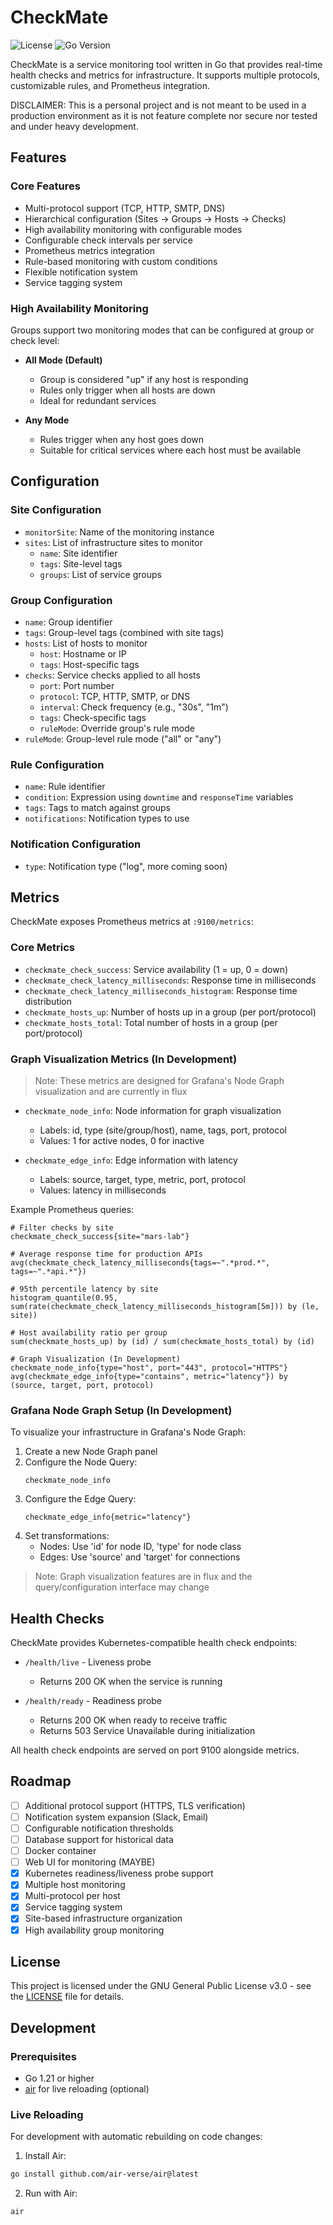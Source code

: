 # CheckMate

![License](https://img.shields.io/badge/license-GPLv3-blue.svg)
![Go Version](https://img.shields.io/badge/language-go-blue.svg)

CheckMate is a service monitoring tool written in Go that provides real-time health checks and metrics for infrastructure. It supports multiple protocols, customizable rules, and Prometheus integration.

DISCLAIMER: This is a personal project and is not meant to be used in a production environment as it is not feature complete nor secure nor tested and under heavy development.

## Features

### Core Features
- Multi-protocol support (TCP, HTTP, SMTP, DNS)
- Hierarchical configuration (Sites → Groups → Hosts → Checks)
- High availability monitoring with configurable modes
- Configurable check intervals per service
- Prometheus metrics integration
- Rule-based monitoring with custom conditions
- Flexible notification system
- Service tagging system

### High Availability Monitoring

Groups support two monitoring modes that can be configured at group or check level:

- **All Mode (Default)**
  - Group is considered "up" if any host is responding
  - Rules only trigger when all hosts are down
  - Ideal for redundant services

- **Any Mode**
  - Rules trigger when any host goes down
  - Suitable for critical services where each host must be available

## Configuration

### Site Configuration
- `monitorSite`: Name of the monitoring instance
- `sites`: List of infrastructure sites to monitor
  - `name`: Site identifier
  - `tags`: Site-level tags
  - `groups`: List of service groups

### Group Configuration
- `name`: Group identifier
- `tags`: Group-level tags (combined with site tags)
- `hosts`: List of hosts to monitor
  - `host`: Hostname or IP
  - `tags`: Host-specific tags
- `checks`: Service checks applied to all hosts
  - `port`: Port number
  - `protocol`: TCP, HTTP, SMTP, or DNS
  - `interval`: Check frequency (e.g., "30s", "1m")
  - `tags`: Check-specific tags
  - `ruleMode`: Override group's rule mode
- `ruleMode`: Group-level rule mode ("all" or "any")

### Rule Configuration
- `name`: Rule identifier
- `condition`: Expression using `downtime` and `responseTime` variables
- `tags`: Tags to match against groups
- `notifications`: Notification types to use

### Notification Configuration
- `type`: Notification type ("log", more coming soon)

## Metrics

CheckMate exposes Prometheus metrics at `:9100/metrics`:

### Core Metrics
- `checkmate_check_success`: Service availability (1 = up, 0 = down)
- `checkmate_check_latency_milliseconds`: Response time in milliseconds
- `checkmate_check_latency_milliseconds_histogram`: Response time distribution
- `checkmate_hosts_up`: Number of hosts up in a group (per port/protocol)
- `checkmate_hosts_total`: Total number of hosts in a group (per port/protocol)

### Graph Visualization Metrics (In Development)
> Note: These metrics are designed for Grafana's Node Graph visualization and are currently in flux

- `checkmate_node_info`: Node information for graph visualization
  - Labels: id, type (site/group/host), name, tags, port, protocol
  - Values: 1 for active nodes, 0 for inactive

- `checkmate_edge_info`: Edge information with latency
  - Labels: source, target, type, metric, port, protocol
  - Values: latency in milliseconds

Example Prometheus queries:
```promql
# Filter checks by site
checkmate_check_success{site="mars-lab"}

# Average response time for production APIs
avg(checkmate_check_latency_milliseconds{tags=~".*prod.*", tags=~".*api.*"})

# 95th percentile latency by site
histogram_quantile(0.95, sum(rate(checkmate_check_latency_milliseconds_histogram[5m])) by (le, site))

# Host availability ratio per group
sum(checkmate_hosts_up) by (id) / sum(checkmate_hosts_total) by (id)

# Graph Visualization (In Development)
checkmate_node_info{type="host", port="443", protocol="HTTPS"}
avg(checkmate_edge_info{type="contains", metric="latency"}) by (source, target, port, protocol)
```

### Grafana Node Graph Setup (In Development)
To visualize your infrastructure in Grafana's Node Graph:

1. Create a new Node Graph panel
2. Configure the Node Query:
   ```promql
   checkmate_node_info
   ```
3. Configure the Edge Query:
   ```promql
   checkmate_edge_info{metric="latency"}
   ```
4. Set transformations:
   - Nodes: Use 'id' for node ID, 'type' for node class
   - Edges: Use 'source' and 'target' for connections

> Note: Graph visualization features are in flux and the query/configuration interface may change

## Health Checks

CheckMate provides Kubernetes-compatible health check endpoints:

- `/health/live` - Liveness probe
  - Returns 200 OK when the service is running

- `/health/ready` - Readiness probe
  - Returns 200 OK when ready to receive traffic
  - Returns 503 Service Unavailable during initialization

All health check endpoints are served on port 9100 alongside metrics.

## Roadmap

- [ ] Additional protocol support (HTTPS, TLS verification)
- [ ] Notification system expansion (Slack, Email)
- [ ] Configurable notification thresholds
- [ ] Database support for historical data
- [ ] Docker container
- [ ] Web UI for monitoring (MAYBE)
- [x] Kubernetes readiness/liveness probe support
- [x] Multiple host monitoring
- [x] Multi-protocol per host
- [x] Service tagging system
- [x] Site-based infrastructure organization
- [x] High availability group monitoring

## License

This project is licensed under the GNU General Public License v3.0 - see the [LICENSE](LICENSE) file for details.

## Development

### Prerequisites
- Go 1.21 or higher
- [air](https://github.com/air-verse/air) for live reloading (optional)

### Live Reloading
For development with automatic rebuilding on code changes:

1. Install Air:
```bash
go install github.com/air-verse/air@latest
```

2. Run with Air:
```bash
air
```